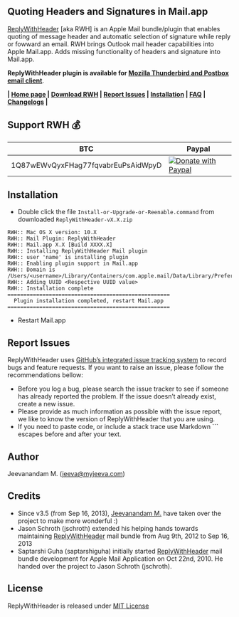 Quoting Headers and Signatures in Mail.app
------------------------------------------

[ReplyWithHeader][2] [aka RWH] is an Apple Mail bundle/plugin that enables quoting of message header and automatic selection of signature while reply or fowward an email. RWH brings Outlook mail header capabilities into Apple Mail.app. Adds missing functionality of headers and signature into Mail.app.

**ReplyWithHeader plugin is available for [Mozilla Thunderbird and Postbox email client][11]**.

**|  [Home page][2]  |  [Download RWH][5]  |  [Report Issues][8]  |  [Installation][9]  |  [FAQ][7]  |  [Changelogs][10]  |**

Support RWH :moneybag:
----------------

BTC | Paypal 
--- | ---
1Q87wEWvQyxFHag77fqvabrEuPsAidWpyD | [![Donate with Paypal](https://www.paypalobjects.com/webstatic/en_US/btn/btn_donate_pp_142x27.png)](https://www.paypal.com/cgi-bin/webscr?cmd=_donations&amp;business=QWMZG74FW4QYC&amp;lc=US&amp;item_name=Jeevanandam%20M%2e&amp;item_number=ReplyWithHeader&amp;currency_code=USD&amp;bn=PP%2dDonationsBF%3abtn_donateCC_LG%2egif%3aNonHosted)

Installation
------------

* Double click the file `Install-or-Upgrade-or-Reenable.command` from downloaded `ReplyWithHeader-vX.X.zip`
<pre><code>RWH:: Mac OS X version: 10.X
RWH:: Mail Plugin: ReplyWithHeader
RWH:: Mail.app X.X [Build XXXX.X]
RWH:: Installing ReplyWithHeader Mail plugin
RWH:: user 'name' is installing plugin
RWH:: Enabling plugin support in Mail.app
RWH:: Domain is /Users/&lt;username>/Library/Containers/com.apple.mail/Data/Library/Preferences/com.apple.mail.plist
RWH:: Adding UUID &lt;Respective UUID value>
RWH:: Installation complete
===================================================
  Plugin installation completed, restart Mail.app  
===================================================</code></pre>
* Restart Mail.app

Report Issues
-------------
ReplyWithHeader uses [GitHub’s integrated issue tracking system][3] to record bugs and feature requests. If you want to raise an issue, please follow the recommendations bellow:

* Before you log a bug, please search the issue tracker to see if someone has already reported the problem. If the issue doesn’t already exist, create a new issue.
* Please provide as much information as possible with the issue report, we like to know the version of ReplyWithHeader that you are using.
* If you need to paste code, or include a stack trace use Markdown ``` escapes before and after your text.

Author
------
Jeevanandam M. (jeeva@myjeeva.com)

Credits
-------
* Since v3.5 (from Sep 16, 2013), [Jeevanandam M.][6] have taken over the project to make more wonderful :)
* Jason Schroth (jschroth) extended his helping hands towards maintaining [ReplyWithHeader][2] mail bundle from Aug 9th, 2012 to Sep 16, 2013
* Saptarshi Guha (saptarshiguha) initially started [ReplyWithHeader][2] mail bundle development for Apple Mail Application on Oct 22nd, 2010. He handed over the project to Jason Schroth (jschroth).

License
-------
ReplyWithHeader is released under [MIT License][4]


[1]: http://myjeeva.com
[2]: http://myjeeva.com/replywithheader
[3]: https://github.com/jeevatkm/ReplyWithHeader/issues
[4]: https://github.com/jeevatkm/ReplyWithHeader/blob/master/ReplyWithHeader/LICENSE.txt
[5]: https://www.macupdate.com/app/mac/49256/replywithheader
[6]: https://github.com/jeevatkm
[7]: http://myjeeva.com/replywithheader#faq
[8]: #report-issues
[9]: #installation
[10]: http://myjeeva.com/replywithheader-change-log.html
[11]: http://myjeeva.com/replywithheader-mozilla
